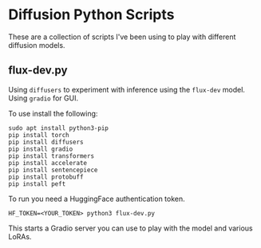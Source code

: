 # Diffusion Python Scripts
These are a collection of scripts I've been using to play with different diffusion models.

## flux-dev.py

Using `diffusers` to experiment with inference using the `flux-dev` model. Using `gradio` for GUI.

To use install the following:

```
sudo apt install python3-pip
pip install torch
pip install diffusers
pip install gradio
pip install transformers
pip install accelerate
pip install sentencepiece
pip install protobuff
pip install peft
```
To run you need a HuggingFace authentication token. 

`HF_TOKEN=<YOUR_TOKEN> python3 flux-dev.py`

This starts a Gradio server you can use to play with the model and various LoRAs.
